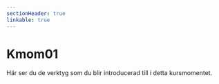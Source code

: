 ```yaml
---
sectionHeader: true
linkable: true
---
```

Kmom01
=========================

Här ser du de verktyg som du blir introducerad till i detta kursmomentet.
